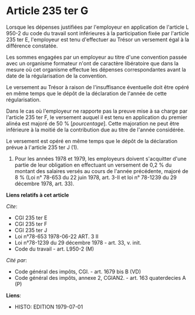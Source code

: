# Article 235 ter G

Lorsque les dépenses justifiées par l'employeur en application de l'article L 950-2 du code du travail sont inférieures à la
participation fixée par l'article 235 ter E, l'employeur est tenu d'effectuer au Trésor un versement égal à la différence
constatée.

Les sommes engagées par un employeur au titre d'une convention passée avec un organisme formateur n'ont de caractère
libératoire que dans la mesure où cet organisme effectue les dépenses correspondantes avant la date de la régularisation de
la convention.

Le versement au Trésor à raison de l'insuffisance éventuelle doit être opéré en même temps que le dépôt de la déclaration de
l'année de cette régularisation.

Dans le cas où l'employeur ne rapporte pas la preuve mise à sa charge par l'article 235 ter F, le versement auquel il est
tenu en application du premier alinéa est majoré de 50 % [*pourcentage*]. Cette majoration ne peut être inférieure à la
moitié de la contribution due au titre de l'année considérée.

Le versement est opéré en même temps que le dépôt de la déclaration prévue à l'article 235 ter J (1).

1)  Pour les années 1978 et 1979, les employeurs doivent s'acquitter d'une partie de leur obligation en effectuant un
versement de 0,2 % du montant des salaires versés au cours de l'année précédente, majoré de 8 % (Loi n° 78-653 du 22 juin
1978, art. 3-II et loi n° 78-1239 du 29 décembre 1978, art. 33).

**Liens relatifs à cet article**

_Cite_:

  - CGI 235 ter E
  - CGI 235 ter F
  - CGI 235 ter J
  - Loi n°78-653 1978-06-22 ART. 3 II
  - Loi n°78-1239 du 29 décembre 1978 - art. 33, v. init.
  - Code du travail - art. L950-2 (M)

_Cité par_:

  - Code général des impôts, CGI. - art. 1679 bis B (VD)
  - Code général des impôts, annexe 2, CGIAN2. - art. 163 quaterdecies A (P)

**Liens**:

  - HISTO: EDITION 1979-07-01

